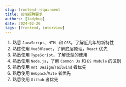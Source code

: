 ```yaml
---
slug: frontend-requirment
title: 前端招聘要求
authors: [1adybug]
date: 2024-02-26
tags: [frontend, interview]
---
```


1. 熟悉 `JavaScript`、`HTML` 和 `CSS`，了解近几年的新特性
2. 熟练使用 `Vue3`/`React`，了解底层原理，`React` 优先
3. 熟悉使用 `TypeScript`，了解泛型的使用
4. 熟悉使用 `Node.js`，了解 `Common Js` 和 `ES Module` 的区别
5. 熟悉使用 `Ant Design`/`Tailwind` 者优先
6. 熟悉使用 `Webpack`/`Vite` 者优先
7. 熟悉使用 `Github` 者优先
